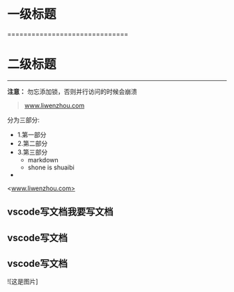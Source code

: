 # 一级标题
==============================
# 二级标题
------------------------------
**注意：** 勿忘添加锁，否则并行访问的时候会崩溃

> www.liwenzhou.com

分为三部分:
 - 1.第一部分
 - 2.第二部分
 - 3.第三部分
    - markdown
    - shone is shuaibi
-  

<www.liwenzhou.com>

vscode写文档我要写文档
------------
vscode写文档 
------------
vscode写文档
------------

![这是图片]



